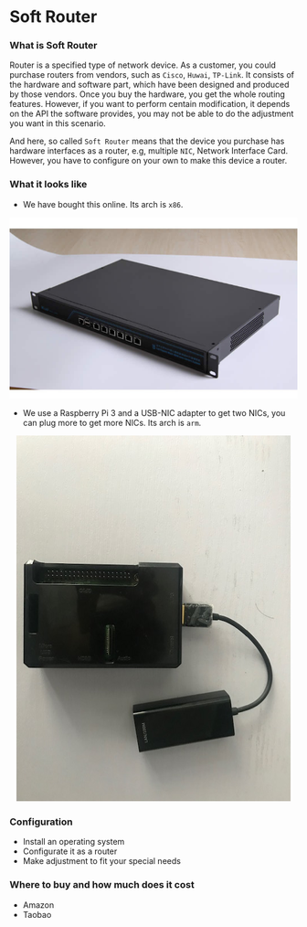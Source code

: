 # Soft Router

### What is Soft Router

Router is a specified type of network device. As a customer, you could purchase routers from vendors, such as `Cisco`, `Huwai`, `TP-Link`. It consists of the hardware and software part, which have been designed and produced by those vendors. Once you buy the hardware, you get the whole routing features. However, if you want to perform centain modification, it depends on the API the software provides, you may not be able to do the adjustment you want in this scenario.

And here, so called `Soft Router` means that the device you purchase has hardware interfaces as a router, e.g, multiple `NIC`, Network Interface Card. However, you have to configure on your own to make this device a router.

### What it looks like
* We have bought this online. Its arch is `x86`.
<p align="center">
  <img src="./sr-x86.jpg">
</p>

* We use a Raspberry Pi 3 and a USB-NIC adapter to get two NICs, you can plug more to get more NICs. Its arch is `arm`.
<p align="center">
  <img src="./sr-arm.jpeg">
</p>

### Configuration
* Install an operating system
* Configurate it as a router
* Make adjustment to fit your special needs

### Where to buy and how much does it cost
* Amazon
* Taobao
